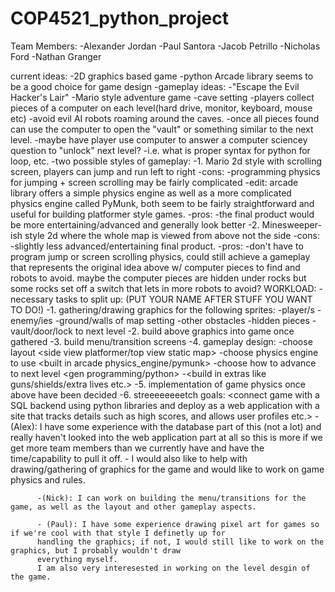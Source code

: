 # COP4521_python_project

Team Members:
-Alexander Jordan
-Paul Santora
-Jacob Petrillo
-Nicholas Ford
-Nathan Granger


current ideas:
-2D graphics based game
    -python Arcade library seems to be a good choice for game design
    -gameplay ideas:
      -"Escape the Evil Hacker's Lair"
        -Mario style adventure game
        -cave setting
        -players collect pieces of a computer on each level(hard drive, monitor, keyboard, mouse etc)
        -avoid evil AI robots roaming around the caves.
        -once all pieces found can use the computer to open the "vault" or something similar to the next level.
        -maybe have player use computer to answer a computer sciencey question to "unlock" next level?
          -i.e. what is proper syntax for python for loop, etc.
        -two possible styles of gameplay:
            -1. Mario 2d style with scrolling screen, players can jump and run left to right
                -cons:
                    -programming physics for jumping + screen scrolling may be fairly complicated
                      -edit: arcade library offers a simple physics engine
                        as well as a more complicated physics engine called
                        PyMunk, both seem to be fairly straightforward and useful for building platformer style games.
                -pros:
                    -the final product would be more entertaining/advanced and generally look better
            -2. Minesweeper-ish style 2d where the whole map is viewed from above not the side
                -cons:
                    -slightly less advanced/entertaining final product.
                -pros:
                    -don't have to program jump or screen scrolling physics, could still achieve
                        a gameplay that represents the original idea above w/ computer pieces to find
                        and robots to avoid. maybe the computer pieces are hidden under rocks but some rocks
                        set off a switch that lets in more robots to avoid?
WORKLOAD:
  -necessary tasks to split up: (PUT YOUR NAME AFTER STUFF YOU WANT TO DO!)
    -1. gathering/drawing graphics for the following sprites:
      -player/s
      -enemy/ies
      -ground/walls of map setting
      -other obstacles
      -hidden pieces
      -vault/door/lock to next level
    -2. build above graphics into game once gathered
    -3. build menu/transition screens
    -4. gameplay design:
      -choose layout <side view platformer/top view static map>
      -choose physics engine to use <built in arcade physics_engine/pymunk>
      -choose how to advance to next level <gen programming/python>
      -<build in extras like guns/shields/extra lives etc.>
    -5. implementation of game physics once above have been decided
    -6. streeeeeeeetch goals:
        <connect game with a SQL backend using python libraries and
        deploy as a web application with a site that tracks details
        such as high scores, and allows user profiles etc.>
          -(Alex): I have some experience with the database part of this (not a lot) and really haven't looked into the web application part at all so this is more if we get more team members than we currently have and have the time/capability to pull it off.
           - I would also like to help with drawing/gathering of graphics for the game and would like to work on game physics and rules.

          -(Nick): I can work on building the menu/transitions for the game, as well as the layout and other gameplay aspects.

          - (Paul): I have some experience drawing pixel art for games so if we're cool with that style I definetly up for
          handling the graphics; if not, I would still like to work on the graphics, but I probably wouldn't draw
          everything myself.
          I am also very interesested in working on the level desgin of the game.
